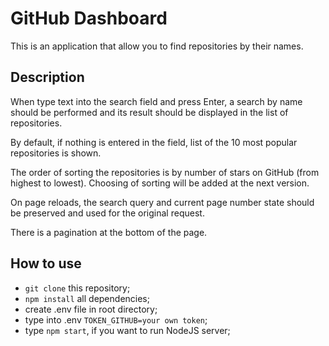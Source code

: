 # GitHub Dashboard

This is an application that allow you to find repositories by their names.

## Description

When type text into the search field and press Enter, a search by name should be performed and its result should be displayed in the list of repositories.

By default, if nothing is entered in the field, list of the 10 most popular repositories is shown.

The order of sorting the repositories is by number of stars on GitHub (from highest to lowest). Choosing of sorting will be added at the next version.

On page reloads, the search query and current page number state should be preserved and used for the original request.

There is a pagination at the bottom of the page.

## How to use
* `git clone` this repository;
* `npm install` all dependencies;
*  create .env file in root directory;
*  type into .env `TOKEN_GITHUB=your own token`; 
*  type `npm start`, if you want to run NodeJS server;